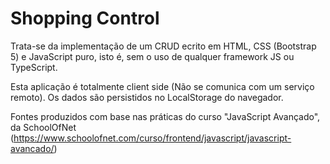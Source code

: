 # Shopping Control

Trata-se da implementação de um CRUD ecrito em HTML, CSS (Bootstrap 5) e JavaScript puro, isto é, sem o uso de qualquer framework JS ou TypeScript.

Esta aplicação é totalmente client side (Não se comunica com um serviço remoto). Os dados são persistidos no LocalStorage do navegador.

Fontes produzidos com base nas práticas do curso "JavaScript Avançado", da SchoolOfNet (https://www.schoolofnet.com/curso/frontend/javascript/javascript-avancado/)

